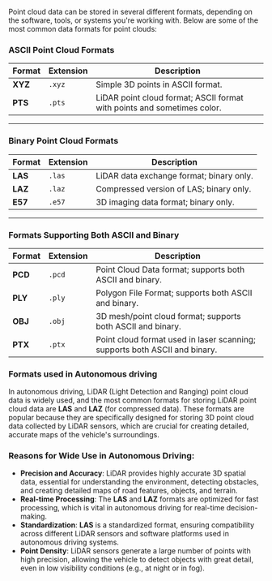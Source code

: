 Point cloud data can be stored in several different formats, depending on the software, tools, or systems you're working with. Below are some of the most common data formats for point clouds:


### ASCII Point Cloud Formats

| **Format**    | **Extension** | **Description**                                                         |
|---------------|---------------|-------------------------------------------------------------------------|
| **XYZ**       | `.xyz`        | Simple 3D points in ASCII format.                                       |
| **PTS**       | `.pts`        | LiDAR point cloud format; ASCII format with points and sometimes color. |

---

### Binary Point Cloud Formats

| **Format**    | **Extension** | **Description**                                                         |
|---------------|---------------|-------------------------------------------------------------------------|
| **LAS**       | `.las`        | LiDAR data exchange format; binary only.                                |
| **LAZ**       | `.laz`        | Compressed version of LAS; binary only.                                 |
| **E57**       | `.e57`        | 3D imaging data format; binary only.                                    |

---

### Formats Supporting Both ASCII and Binary

| **Format**    | **Extension** | **Description**                                                         |
|---------------|---------------|-------------------------------------------------------------------------|
| **PCD**       | `.pcd`        | Point Cloud Data format; supports both ASCII and binary.               |
| **PLY**       | `.ply`        | Polygon File Format; supports both ASCII and binary.                   |
| **OBJ**       | `.obj`        | 3D mesh/point cloud format; supports both ASCII and binary.            |
| **PTX**       | `.ptx`        | Point cloud format used in laser scanning; supports both ASCII and binary. |


### Formats used in Autonomous driving

In autonomous driving, LiDAR (Light Detection and Ranging) point cloud data is widely used, and the most common formats for storing LiDAR point cloud data are **LAS** and **LAZ** (for compressed data). These formats are popular because they are specifically designed for storing 3D point cloud data collected by LiDAR sensors, which are crucial for creating detailed, accurate maps of the vehicle's surroundings.

### Reasons for Wide Use in Autonomous Driving:
- **Precision and Accuracy**: LiDAR provides highly accurate 3D spatial data, essential for understanding the environment, detecting obstacles, and creating detailed maps of road features, objects, and terrain.
- **Real-time Processing**: The **LAS** and **LAZ** formats are optimized for fast processing, which is vital in autonomous driving for real-time decision-making.
- **Standardization**: **LAS** is a standardized format, ensuring compatibility across different LiDAR sensors and software platforms used in autonomous driving systems.
- **Point Density**: LiDAR sensors generate a large number of points with high precision, allowing the vehicle to detect objects with great detail, even in low visibility conditions (e.g., at night or in fog).


